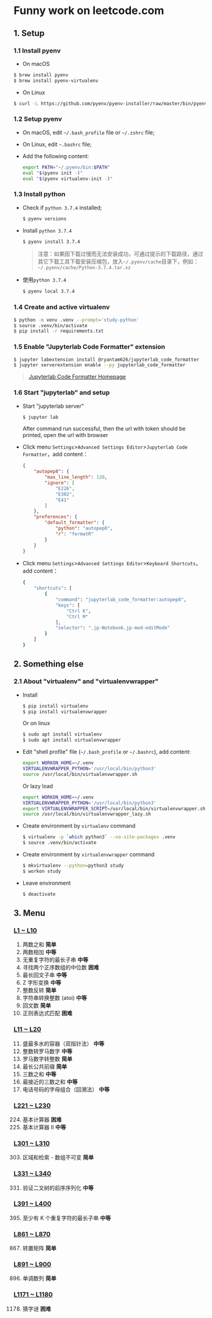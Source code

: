 # Funny work on leetcode.com

## 1. Setup

### 1.1 Install pyenv

- On macOS

```bash
$ brew install pyenv
$ brew install pyenv-virtualenv
```

- On Linux

````bash
$ curl -L https://github.com/pyenv/pyenv-installer/raw/master/bin/pyenv-installer | bash
````

### 1.2 Setup pyenv

- On macOS, edit `~/.bash_profile` file or `~/.zshrc` file;
- On Linux, edit `~.bashrc` file;
- Add the following content:

  ```bash
  export PATH="~/.pyenv/bin:$PATH"
  eval "$(pyenv init -)"
  eval "$(pyenv virtualenv-init -)"
  ```

### 1.3 Install python

- Check if `python 3.7.4` installed;

  ```bash
  $ pyenv versions
  ```

- Install `python 3.7.4`

  ```bash
  $ pyenv install 3.7.4
  ```

  > 注意：如果因下载过慢而无法安装成功，可通过提示的下载路径，通过其它下载工具下载安装压缩包，放入`~/.pyenv/cache`目录下，例如：`~/.pyenv/cache/Python-3.7.4.tar.xz`

- 使用`python 3.7.4`

  ```bash
  $ pyenv local 3.7.4
  ```

### 1.4 Create and active virtualenv

```bash
$ python -m venv .venv --prompt='study-python'
$ source .venv/bin/activate
$ pip install -r requirements.txt
```

### 1.5 Enable "Jupyterlab Code Formatter" extension

```bash
$ jupyter labextension install @ryantam626/jupyterlab_code_formatter
$ jupyter serverextension enable --py jupyterlab_code_formatter
```

> [Jupyterlab Code Formatter Homepage](https://jupyterlab-code-formatter.readthedocs.io/)

### 1.6 Start "jupyterlab" and setup

- Start "jupyterlab server"

  ```bash
  $ jupyter lab
  ```

  After command run successful, then the url with token should be printed, open the url with browser

- Click menu `Settings`>`Advanced Settings Editor`>`Jupyterlab Code Formatter`，add content：

  ```json
  {
      "autopep8": {
          "max_line_length": 120,
          "ignore": [
              "E226",
              "E302",
              "E41"
          ]
      },
      "preferences": {
          "default_formatter": {
              "python": "autopep8",
              "r": "formatR"
          }
      }
  }
  ```

- Click menu `Settings`>`Advanced Settings Editor`>`Keyboard Shortcuts`，add content：

  ```bash
  {
      "shortcuts": [
          {
              "command": "jupyterlab_code_formatter:autopep8",
              "keys": [
                  "Ctrl K",
                  "Ctrl M"
              ],
              "selector": ".jp-Notebook.jp-mod-editMode"
          }
      ]
  }
  ```

## 2. Something else

### 2.1 About "virtualenv" and "virtualenvwrapper"

- Install

  ```bash
  $ pip install virtualenv
  $ pip install virtualenvwrapper
  ```

  Or on linux

  ```bash
  $ sudo apt install virtualenv
  $ sudo apt install virtualenvwrapper
  ```

- Edit "shell profile" file (`~/.bash_profile` or `~/.bashrc`), add content:

  ```bash
  export WORKON_HOME=~/.venv
  VIRTUALENVWRAPPER_PYTHON='/usr/local/bin/python3'
  source /usr/local/bin/virtualenvwrapper.sh
  ```

  Or lazy load

  ```bash
  export WORKON_HOME=~/.venv
  VIRTUALENVWRAPPER_PYTHON='/usr/local/bin/python3'
  export VIRTUALENVWRAPPER_SCRIPT=/usr/local/bin/virtualenvwrapper.sh
  source /usr/local/bin/virtualenvwrapper_lazy.sh
  ```

- Create environment by `virtualenv` command

  ```bash
  $ virtualenv -p `which python3` --no-site-packages .venv
  $ source .venv/bin/activate
  ```

- Create environment by `virtualenvwrapper` command

  ```bash
  $ mkvirtualenv --python=python3 study
  $ workon study
  ```

- Leave environment

  ```bash
  $ deactivate
  ```

## 3. Menu

### [L1 ~ L10](./L01~L10.ipynb)

1. 两数之和 **简单**
2. 两数相加 **中等**
3. 无重复字符的最长子串 **中等**
4. 寻找两个正序数组的中位数 **困难**
5. 最长回文子串 **中等**
6. Z 字形变换 **中等**
7. 整数反转 **简单**
8. 字符串转换整数 (atoi) **中等**
9. 回文数 **简单**
10. 正则表达式匹配 **困难**

### [L11 ~ L20](./L11~L20.ipynb)

11. 盛最多水的容器（双指针法） **中等**
12. 整数转罗马数字 **中等**
13. 罗马数字转整数 **简单**
14. 最长公共前缀 **简单**
15. 三数之和 **中等**
16. 最接近的三数之和 **中等**
17. 电话号码的字母组合（回溯法） **中等**

### [L221 ~ L230](./L221~L230.ipynb)

224. 基本计算器 **困难**
227. 基本计算器 II **中等**

### [L301 ~ L310](./L301~L310.ipynb)

303. 区域和检索 - 数组不可变 **简单**

### [L331 ~ L340](./L331~L340.ipynb)

331. 验证二叉树的前序序列化 **中等**

### [L391 ~ L400](./L391~L400.ipynb)

395. 至少有 K 个重复字符的最长子串 **中等**

### [L861 ~ L870](./L861~L870.ipynb)

867. 转置矩阵 **简单**

### [L891 ~ L900](./L891~L900.ipynb)

896. 单调数列 **简单**

### [L1171 ~ L1180](./L1171~L1180.ipynb)

1178. 猜字谜 **困难**